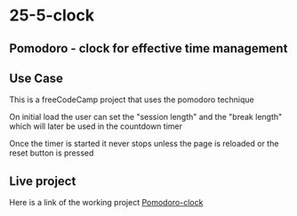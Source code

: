 # 25-5-clock

## Pomodoro - clock for effective time management


## Use Case 

This is a freeCodeCamp project that uses the pomodoro technique 

On initial load the user can set the "session length" and the "break length" which will later be used in the countdown timer 

Once the timer is started it never stops unless the page is reloaded or the reset button is pressed

## Live project 

Here is a link of the working project [Pomodoro-clock](https://owinofidel.github.io/25-5-clock/)
